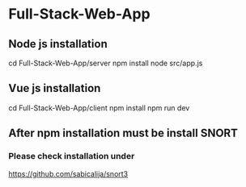 # Full-Stack-Web-App
## Node js installation 
cd Full-Stack-Web-App/server
npm install
node src/app.js
## Vue js installation
cd Full-Stack-Web-App/client
npm install
npm run dev
## After npm installation must be install SNORT
### Please check installation under
https://github.com/sabicalija/snort3
